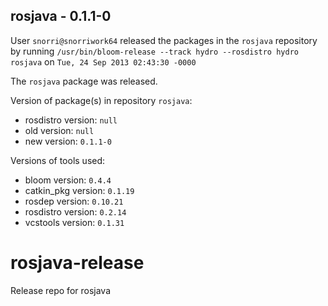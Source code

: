 ## rosjava - 0.1.1-0

User `snorri@snorriwork64` released the packages in the `rosjava` repository by running `/usr/bin/bloom-release --track hydro --rosdistro hydro rosjava` on `Tue, 24 Sep 2013 02:43:30 -0000`

The `rosjava` package was released.

Version of package(s) in repository `rosjava`:
- rosdistro version: `null`
- old version: `null`
- new version: `0.1.1-0`

Versions of tools used:
- bloom version: `0.4.4`
- catkin_pkg version: `0.1.19`
- rosdep version: `0.10.21`
- rosdistro version: `0.2.14`
- vcstools version: `0.1.31`


rosjava-release
===============

Release repo for rosjava
